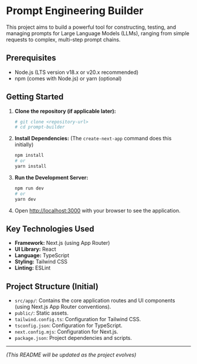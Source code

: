 # Prompt Engineering Builder

This project aims to build a powerful tool for constructing, testing, and managing prompts for Large Language Models (LLMs), ranging from simple requests to complex, multi-step prompt chains.

## Prerequisites

*   Node.js (LTS version v18.x or v20.x recommended)
*   npm (comes with Node.js) or yarn (optional)

## Getting Started

1.  **Clone the repository (if applicable later):**
    ```bash
    # git clone <repository-url>
    # cd prompt-builder 
    ```
2.  **Install Dependencies:** (The `create-next-app` command does this initially)
    ```bash
    npm install
    # or
    yarn install
    ```
3.  **Run the Development Server:**
    ```bash
    npm run dev
    # or
    yarn dev
    ```
4.  Open [http://localhost:3000](http://localhost:3000) with your browser to see the application.

## Key Technologies Used

*   **Framework:** Next.js (using App Router)
*   **UI Library:** React
*   **Language:** TypeScript
*   **Styling:** Tailwind CSS
*   **Linting:** ESLint

## Project Structure (Initial)

*   `src/app/`: Contains the core application routes and UI components (using Next.js App Router conventions).
*   `public/`: Static assets.
*   `tailwind.config.ts`: Configuration for Tailwind CSS.
*   `tsconfig.json`: Configuration for TypeScript.
*   `next.config.mjs`: Configuration for Next.js.
*   `package.json`: Project dependencies and scripts.

---
*(This README will be updated as the project evolves)*
